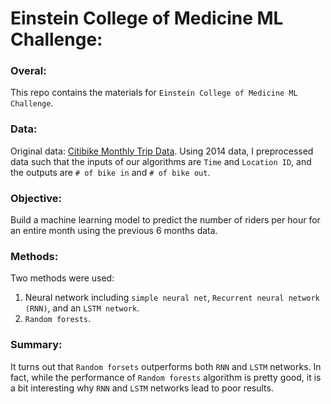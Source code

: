 # Einstein College of Medicine ML Challenge:


### Overal:
This repo contains the materials for `Einstein College of Medicine ML Challenge`.

### Data:
Original data: [Citibike Monthly Trip Data](https://s3.amazonaws.com/tripdata/index.html).
Using 2014 data, I preprocessed data such that the inputs of our algorithms are `Time` and `Location ID`, and the outputs are
`# of bike in` and `# of bike out`.


### Objective:
Build a machine learning model to predict the number of riders per hour for an entire month using the previous 6 months data.


### Methods:
Two methods were used:

1) Neural network including `simple neural net`, `Recurrent neural network (RNN)`, and an `LSTM network`.
2) `Random forests`.


### Summary:
It turns out that `Random forsets` outperforms both `RNN` and `LSTM` networks. In fact, while the performance of `Random forests` algorithm is pretty good, it is a bit interesting why `RNN` and `LSTM` networks lead to poor results.
